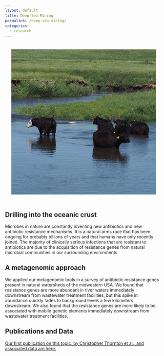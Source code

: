 ```yaml
---
layout: default
title: Deep-Sea Mining
permalink: /deep-sea-mining/
categories:
  - research
---
```


<img class="float-right" src="/images/cows_small.png" style="padding: 20px">  

## Drilling into the oceanic crust
Microbes in nature are constantly inventing new antibiotics and new antibiotic resistance mechanisms. It is a natural arms race that has been ongoing for probably billions of years and that humans have only recently joined.
The majority of clinically serious infections that are resistant to antibiotics are due to the acquisition of resistance genes from natural microbial communities in our surrounding environments. 

## A metagenomic approach
We applied our metagenomic tools in a survey of antibiotic resistance genes present in natural watersheds of the midwestern USA. We found that resistance genes are more abundant in river waters immediately downstream from wastewater treatment facilities, but this spike in abundance quickly fades to background levels a few kilometers downstream.
We also found that the resistance genes are more likely to be associated with mobile genetic elements immediately downstream from wastewater treatment facilities.

## Publications and Data
[Our first publication on this topic, by Christopher Thornton et al., and associated data are here.](/data/Thornton_2020/)
